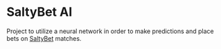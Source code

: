 # SaltyBet AI

Project to utilize a neural network in order to make predictions and
place bets on [SaltyBet](https://www.saltybet.com/) matches.
